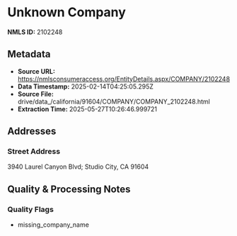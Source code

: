 # Unknown Company

**NMLS ID:** 2102248

## Metadata
- **Source URL:** https://nmlsconsumeraccess.org/EntityDetails.aspx/COMPANY/2102248
- **Data Timestamp:** 2025-02-14T04:25:05.295Z
- **Source File:** drive/data_/california/91604/COMPANY/COMPANY_2102248.html
- **Extraction Time:** 2025-05-27T10:26:46.999721

## Addresses
### Street Address
3940 Laurel Canyon Blvd; Studio City, CA 91604

## Quality & Processing Notes
### Quality Flags
- missing_company_name
